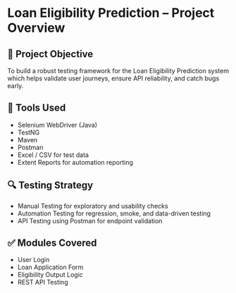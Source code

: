 # Loan Eligibility Prediction – Project Overview

## 🎯 Project Objective
To build a robust testing framework for the Loan Eligibility Prediction system which helps validate user journeys, ensure API reliability, and catch bugs early.

## 🧰 Tools Used
- Selenium WebDriver (Java)
- TestNG
- Maven
- Postman
- Excel / CSV for test data
- Extent Reports for automation reporting

## 🔍 Testing Strategy
- Manual Testing for exploratory and usability checks
- Automation Testing for regression, smoke, and data-driven testing
- API Testing using Postman for endpoint validation

## ✅ Modules Covered
- User Login
- Loan Application Form
- Eligibility Output Logic
- REST API Testing
